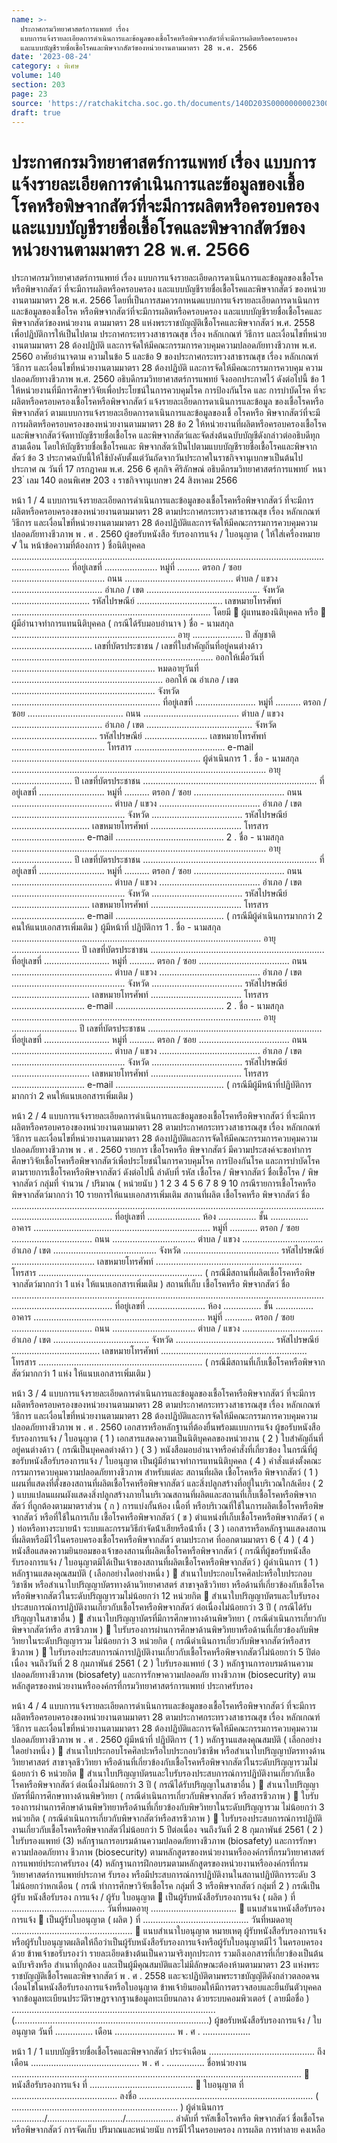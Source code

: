 ```yaml
---
name: >-
  ประกาศกรมวิทยาศาสตร์การแพทย์ เรื่อง
  แบบการแจ้งรายละเอียดการดำเนินการและข้อมูลของเชื้อโรคหรือพิษจากสัตว์ที่จะมีการผลิตหรือครอบครอง
  และแบบบัญชีรายชื่อเชื้อโรคและพิษจากสัตว์ของหน่วยงานตามมาตรา 28 พ.ศ. 2566
date: '2023-08-24'
category: ง พิเศษ
volume: 140
section: 203
page: 23
source: 'https://ratchakitcha.soc.go.th/documents/140D203S0000000002300.pdf'
draft: true
---
```


# ประกาศกรมวิทยาศาสตร์การแพทย์ เรื่อง แบบการแจ้งรายละเอียดการดำเนินการและข้อมูลของเชื้อโรคหรือพิษจากสัตว์ที่จะมีการผลิตหรือครอบครอง และแบบบัญชีรายชื่อเชื้อโรคและพิษจากสัตว์ของหน่วยงานตามมาตรา 28 พ.ศ. 2566

ประกาศกรมวิทยาศาสตร์การแพทย์ เรื่อง แบบการแจ้งรายละเอียดการดาเนินการและข้อมูลของเชื้อโรคหรือพิษจากสัตว์ ที่จะมีการผลิตหรือครอบครอง และแบบบัญชีรายชื่อเชื้อโรคและพิษจากสัตว์ ของหน่วยงานตามมาตรา 28 พ.ศ. 2566 โดยที่เป็นการสมควรกาหนดแบบการแจ้งรายละเอียดการดาเนินการและข้อมูลของเชื้อโรค หรือพิษจากสัตว์ที่จะมีการผลิตหรือครอบครอง และแบบบัญชีรายชื่อเชื้อโรคและพิษจากสัตว์ของหน่วยงาน ตามมาตรา 28 แห่งพระราชบัญญัติเชื้อโรคและพิษจากสัตว์ พ.ศ. 2558 เพื่อปฏิบัติการให้เป็นไปตาม ประกาศกระทรวงสาธารณสุข เรื่อง หลักเกณฑ์ วิธีการ และเงื่อนไขที่หน่วยงานตามมาตรา 28 ต้องปฏิบัติ และการจัดให้มีคณะกรรมการควบคุมความปลอดภัยทางชีวภาพ พ.ศ. 2560 อาศัยอำนาจตาม ความในข้อ 5 และข้อ 9 ของประกาศกระทรวงสาธารณสุข เรื่อง หลักเกณฑ์ วิธีการ และเงื่อนไขที่หน่วยงานตามมาตรา 28 ต้องปฏิบัติ และการจัดให้มีคณะกรรมการควบคุม ความปลอดภัยทางชีวภาพ พ.ศ. 2560 อธิบดีกรมวิทยาศาสตร์การแพทย์ จึงออกประกาศไว้ ดังต่อไปนี้ ข้อ 1 ให้หน่วยงานที่มีการศึกษาวิจัยเพื่อประโยชน์ในการควบคุมโรค การป้องกันโรค และ การบำบัดโรค ที่จะผลิตหรือครอบครองเชื้อโรคหรือพิษจากสัตว์ แจ้งรายละเอียดการดาเนินการและข้อมูล ของเชื้อโรคหรือพิษจากสัตว์ ตามแบบการแจ้งรายละเอียดการดาเนินการและข้อมูลของเชื้ อโรคหรือ พิษจากสัตว์ที่จะมีการผลิตหรือครอบครองของหน่วยงานตามมาตรา 28 ข้อ 2 ให้หน่วยงานที่ผลิตหรือครอบครองเชื้อโรคและพิษจากสัตว์จัดทาบัญชีรายชื่อเชื้อโรค และพิษจากสัตว์และจัดส่งต้นฉบับบัญชีดังกล่าวต่ออธิบดีทุกสามเดือน โดยให้บัญชีรายชื่อเชื้อโรคและ พิษจากสัตว์เป็นไปตามแบบบัญชีรายชื่อเชื้อโรคและพิษจากสัตว์ ข้อ 3 ประกาศฉบับนี้ให้ใช้บังคับตั้งแต่วันถัดจากวันประกาศในราชกิจจานุเบกษาเป็นต้นไป ประกาศ ณ วันที่ 17 กรกฎาคม พ.ศ. 256 6 ศุภกิจ ศิริลักษณ์ อธิบดีกรมวิทยาศาสตร์การแพทย์ ้ หนา 23 ่ เลม 140 ตอนพิเศษ 203 ง ราชกิจจานุเบกษา 24 สิงหาคม 2566

หน้า 1 / 4 แบบการแจ้งรายละเอียดการดําเนินการและข้อมูลของเชื้อโรคหรือพิษจากสัตว์ ที่จะมีการผลิตหรือครอบครองของหน่วยงานตามมาตรา 28 ตามประกาศกระทรวงสาธารณสุข เรื่อง หลักเกณฑ์ วิธีการ และเงื่อนไขที่หน่วยงานตามมาตรา 28 ต้องปฏิบัติและการจัดให้มีคณะกรรมการควบคุมความปลอดภัยทางชีวภาพ พ . ศ . 2560 ผู้ขอรับหนังสือ รับรองการแจ้ง / ใบอนุญาต ( ให้ใส่เครื่องหมาย √ ใน   หน้าข้อความที่ต้องการ ) ชื่อนิติบุคคล ................................................................................................................................................... ที่อยู่เลขที่ ..................... หมู่ที่ ......... ตรอก / ซอย ..................................... ถนน ........................................... ตําบล / แขวง .................................... อําเภอ / เขต ............................................. จังหวัด ............................... รหัสไปรษณีย์ .................................. เลขหมายโทรศัพท์ ............................................................................... โดยมี  ผู้แทนของนิติบุคคล หรือ  ผู้มีอํานาจทําการแทนนิติบุคคล ( กรณีได้รับมอบอํานาจ ) ชื่อ - นามสกุล ................................................................. อายุ .................... ปี สัญชาติ ................................ เลขที่บัตรประชาชน / เลขที่ใบสําคัญถิ่นที่อยู่คนต่างด้าว ................................................................................ ออกให้เมื่อวันที่ ......................................................... หมดอายุวันที่ ............................................................ ออกให้ ณ อําเภอ / เขต ......................................................... จังหวัด ........................................................... ที่อยู่เลขที่ ........................ หมู่ที่ .......... ตรอก / ซอย ...................................... ถนน ...................................... ตําบล / แขวง .................................... อําเภอ / เขต .......................................... จังหวัด .................................. รหัสไปรษณีย์ ......................... เลขหมายโทรศัพท์ ..................................... โทรสาร .................................... e-mail ........................................................................... ผู้ดําเนินการ 1 . ชื่อ - นามสกุล ..................................................................................................... อายุ ........................ ปี เลขที่บัตรประชาชน ..................................................................... ที่อยู่เลขที่ .......................... หมู่ที่ .......... ตรอก / ซอย .................................... ถนน ........................................ ตําบล / แขวง ........................................ อําเภอ / เขต ............................................. จังหวัด .................................... รหัสไปรษณีย์ ............................... เลขหมายโทรศัพท์ .................................... โทรสาร ............................. e-mail ........................................... 2 . ชื่อ - นามสกุล ..................................................................................................... อายุ ........................ ปี เลขที่บัตรประชาชน ..................................................................... ที่อยู่เลขที่ .......................... หมู่ที่ .......... ตรอก / ซอย .................................... ถนน ........................................ ตําบล / แขวง ........................................ อําเภอ / เขต ............................................. จังหวัด .................................... รหัสไปรษณีย์ ............................... เลขหมายโทรศัพท์ .................................... โทรสาร ............................. e-mail ........................................... ( กรณีมีผู้ดําเนินการมากกว่า 2 คนให้แนบเอกสารเพิ่มเติม ) ผู้มีหน้าที่ ปฏิบัติการ 1 . ชื่อ - นามสกุล ................................................................................................... อายุ ........................... ปี เลขที่บัตรประชาชน ..................................................................... ที่อยู่เลขที่ .......................... หมู่ที่ .......... ตรอก / ซอย .................................... ถนน ........................................ ตําบล / แขวง ........................................ อําเภอ / เขต ............................................. จังหวัด .................................... รหัสไปรษณีย์ ............................... เลขหมายโทรศัพท์ .................................... โทรสาร ............................. e-mail ........................................... 2 . ชื่อ - นามสกุล ................................................................................................... อายุ .......................... ปี เลขที่บัตรประชาชน ..................................................................... ที่อยู่เลขที่ .......................... หมู่ที่ .......... ตรอก / ซอย .................................... ถนน ........................................ ตําบล / แขวง ........................................ อําเภอ / เขต ............................................. จังหวัด .................................... รหัสไปรษณีย์ ............................... เลขหมายโทรศัพท์ .................................... โทรสาร ............................. e-mail ........................................... ( กรณีมีผู้มีหน้าที่ปฏิบัติการมากกว่า 2 คนให้แนบเอกสารเพิ่มเติม )

หน้า 2 / 4 แบบการแจ้งรายละเอียดการดําเนินการและข้อมูลของเชื้อโรคหรือพิษจากสัตว์ ที่จะมีการผลิตหรือครอบครองของหน่วยงานตามมาตรา 28 ตามประกาศกระทรวงสาธารณสุข เรื่อง หลักเกณฑ์ วิธีการ และเงื่อนไขที่หน่วยงานตามมาตรา 28 ต้องปฏิบัติและการจัดให้มีคณะกรรมการควบคุมความปลอดภัยทางชีวภาพ พ . ศ . 2560 รายการ เชื้อโรคหรือ พิษจากสัตว์ มีความประสงค์จะขอทําการศึกษาวิจัยเชื้อโรคหรือพิษจากสัตว์เพื่อประโยชน์ในการควบคุมโรค การป้องกันโรค และการบําบัดโรค ตามรายการเชื้อโรคหรือพิษจากสัตว์ ดังต่อไปนี้ ลําดับที่ รหัส เชื้อโรค / พิษจากสัตว์ ชื่อเชื้อโรค / พิษจากสัตว์ กลุ่มที่ จํานวน / ปริมาณ ( หน่วยนับ ) 1 2 3 4 5 6 7 8 9 10 กรณีรายการเชื้อโรคหรือพิษจากสัตว์มากกว่า 10 รายการให้แนบเอกสารเพิ่มเติม สถานที่ผลิต เชื้อโรคหรือ พิษจากสัตว์ ชื่อ .................................................................................................................................................................... ที่อยู่เลขที่ ..................... ห้อง ............... ชั้น ............... อาคาร ...................................................................... หมู่ที่ ........... ตรอก / ซอย ................................ ถนน ................................. ตําบล / แขวง ................................ อําเภอ / เขต ......................................... จังหวัด ...................................... รหัสไปรษณีย์ ................................. เลขหมายโทรศัพท์ .......................................................... โทรสาร ................................................................. ( กรณีมีสถานที่ผลิตเชื้อโรคหรือพิษจากสัตว์มากกว่า 1 แห่ง ให้แนบเอกสารเพิ่มเติม ) สถานที่เก็บ เชื้อโรคหรือ พิษจากสัตว์ ชื่อ .................................................................................................................................................................... ที่อยู่เลขที่ ....................... ห้อง ............... ชั้น ............... อาคาร .................................................................... หมู่ที่ ........... ตรอก / ซอย ................................ ถนน ................................. ตําบล / แขวง ................................ อําเภอ / เขต ...................................... จังหวัด ....................................... รหัสไปรษณีย์ ................................... เลขหมายโทรศัพท์ .......................................................... โทรสาร ................................................................. ( กรณีมีสถานที่เก็บเชื้อโรคหรือพิษจากสัตว์มากกว่า 1 แห่ง ให้แนบเอกสารเพิ่มเติม )

หน้า 3 / 4 แบบการแจ้งรายละเอียดการดําเนินการและข้อมูลของเชื้อโรคหรือพิษจากสัตว์ ที่จะมีการผลิตหรือครอบครองของหน่วยงานตามมาตรา 28 ตามประกาศกระทรวงสาธารณสุข เรื่อง หลักเกณฑ์ วิธีการ และเงื่อนไขที่หน่วยงานตามมาตรา 28 ต้องปฏิบัติและการจัดให้มีคณะกรรมการควบคุมความปลอดภัยทางชีวภาพ พ . ศ . 2560 เอกสารหรือหลักฐานที่ต้องยื่นพร้อมแบบการแจ้ง ผู้ขอรับหนังสือ รับรองการแจ้ง / ใบอนุญาต ( 1 ) เอกสารแสดงความเป็นนิติบุคคลของหน่วยงาน ( 2 ) ใบสําคัญถิ่นที่อยู่คนต่างด้าว ( กรณีเป็นบุคคลต่างด้าว ) ( 3 ) หนังสือมอบอํานาจหรือคําสั่งที่เกี่ยวข้อง ในกรณีที่ผู้ขอรับหนังสือรับรองการแจ้ง / ใบอนุญาต เป็นผู้มีอํานาจทําการแทนนิติบุคคล ( 4 ) คําสั่งแต่งตั้งคณะกรรมการควบคุมความปลอดภัยทางชีวภาพ สําหรับแต่ละ สถานที่ผลิต เชื้อโรคหรือ พิษจากสัตว์ ( 1 ) แผนที่แสดงที่ตั้งของสถานที่ผลิตเชื้อโรคหรือพิษจากสัตว์ และสิ่งปลูกสร้างที่อยู่ในบริเวณใกล้เคียง ( 2 ) แบบแปลนแผนผังแสดงสิ่งปลูกสร้างภายในบริเวณสถานที่ผลิตและสถานที่เก็บเชื้อโรคหรือพิษจากสัตว์ ที่ถูกต้องตามมาตราส่วน ( ก ) การแบ่งกั้นห้อง เนื้อที่ หรือบริเวณที่ใช้ในการผลิตเชื้อโรคหรือพิษจากสัตว์ หรือที่ใช้ในการเก็บ เชื้อโรคหรือพิษจากสัตว์ ( ข ) ตําแหน่งที่เก็บเชื้อโรคหรือพิษจากสัตว์ ( ค ) ท่อหรือทางระบายน้ํา ระบบและกรรมวิธีกําจัดน้ําเสียหรือน้ําทิ้ง ( 3 ) เอกสารหรือหลักฐานแสดงสถานที่ผลิตหรือมีไว้ในครอบครองเชื้อโรคหรือพิษจากสัตว์ ตามประกาศ ที่ออกตามมาตรา 6 ( 4 ) ( 4 ) หนังสือแสดงความยินยอมของเจ้าของสถานที่ผลิตเชื้อโรคหรือพิษจากสัตว์ ( กรณีที่ผู้ขอรับหนังสือ รับรองการแจ้ง / ใบอนุญาตมิได้เป็นเจ้าของสถานที่ผลิตเชื้อโรคหรือพิษจากสัตว์ ) ผู้ดําเนินการ ( 1 ) หลักฐานแสดงคุณสมบัติ ( เลือกอย่างใดอย่างหนึ่ง )  สําเนาใบประกอบโรคศิลปะหรือใบประกอบวิชาชีพ หรือสําเนาใบปริญญาบัตรทางด้านวิทยาศาสตร์ สาขาจุลชีววิทยา หรือด้านที่เกี่ยวข้องกับเชื้อโรคหรือพิษจากสัตว์ในระดับปริญญารวมไม่น้อยกว่า 12 หน่วยกิต  สําเนาใบปริญญาบัตรและใบรับรองประสบการณ์การปฏิบัติงานเกี่ยวกับเชื้อโรคหรือพิษจากสัตว์ ต่อเนื่องไม่น้อยกว่า 3 ปี ( กรณีได้รับปริญญาในสาขาอื่น )  สําเนาใบปริญญาบัตรที่มีการศึกษาทางด้านพิษวิทยา ( กรณีดําเนินการเกี่ยวกับพิษจากสัตว์หรือ สารชีวภาพ )  ใบรับรองการผ่านการศึกษาด้านพิษวิทยาหรือด้านที่เกี่ยวข้องกับพิษวิทยาในระดับปริญญารวม ไม่น้อยกว่า 3 หน่วยกิต ( กรณีดําเนินการเกี่ยวกับพิษจากสัตว์หรือสารชีวภาพ )  ใบรับรองประสบการณ์การปฏิบัติงานเกี่ยวกับเชื้อโรคหรือพิษจากสัตว์ไม่น้อยกว่า 5 ปีต่อเนื่อง จนถึงวันที่ 2 8 กุมภาพันธ์ 2561 ( 2 ) ใบรับรองแพทย์ ( 3 ) หลักฐานการอบรมด้านความปลอดภัยทางชีวภาพ (biosafety) และการรักษาความปลอดภัย ทางชีวภาพ (biosecurity) ตามหลักสูตรของหน่วยงานหรือองค์กรที่กรมวิทยาศาสตร์การแพทย์ ประกาศรับรอง

หน้า 4 / 4 แบบการแจ้งรายละเอียดการดําเนินการและข้อมูลของเชื้อโรคหรือพิษจากสัตว์ ที่จะมีการผลิตหรือครอบครองของหน่วยงานตามมาตรา 28 ตามประกาศกระทรวงสาธารณสุข เรื่อง หลักเกณฑ์ วิธีการ และเงื่อนไขที่หน่วยงานตามมาตรา 28 ต้องปฏิบัติและการจัดให้มีคณะกรรมการควบคุมความปลอดภัยทางชีวภาพ พ . ศ . 2560 ผู้มีหน้าที่ ปฏิบัติการ ( 1 ) หลักฐานแสดงคุณสมบัติ ( เลือกอย่างใดอย่างหนึ่ง )  สําเนาใบประกอบโรคศิลปะหรือใบประกอบวิชาชีพ หรือสําเนาใบปริญญาบัตรทางด้านวิทยาศาสตร์ สาขาจุลชีววิทยา หรือด้านที่เกี่ยวข้องกับเชื้อโรคหรือพิษจากสัตว์ในระดับปริญญารวมไม่น้อยกว่า 6 หน่วยกิต  สําเนาใบปริญญาบัตรและใบรับรองประสบการณ์การปฏิบัติงานเกี่ยวกับเชื้อโรคหรือพิษจากสัตว์ ต่อเนื่องไม่น้อยกว่า 3 ปี ( กรณีได้รับปริญญาในสาขาอื่น )  สําเนาใบปริญญาบัตรที่มีการศึกษาทางด้านพิษวิทยา ( กรณีดําเนินการเกี่ยวกับพิษจากสัตว์ หรือสารชีวภาพ )  ใบรับรองการผ่านการศึกษาด้านพิษวิทยาหรือด้านที่เกี่ยวข้องกับพิษวิทยาในระดับปริญญารวม ไม่น้อยกว่า 3 หน่วยกิต ( กรณีดําเนินการเกี่ยวกับพิษจากสัตว์หรือสารชีวภาพ )  ใบรับรองประสบการณ์การปฏิบัติงานเกี่ยวกับเชื้อโรคหรือพิษจากสัตว์ไม่น้อยกว่า 5 ปีต่อเนื่อง จนถึงวันที่ 2 8 กุมภาพันธ์ 2561 ( 2 ) ใบรับรองแพทย์ (3) หลักฐานการอบรมด้านความปลอดภัยทางชีวภาพ (biosafety) และการรักษาความปลอดภัยทาง ชีวภาพ (biosecurity) ตามหลักสูตรของหน่วยงานหรือองค์กรที่กรมวิทยาศาสตร์การแพทย์ประกาศรับรอง (4) หลักฐานการฝึกอบรมตามหลักสูตรของหน่วยงานหรือองค์กรที่กรมวิทยาศาสตร์การแพทย์ประกาศ รับรอง หรือมีประสบการณ์การปฏิบัติงานในสถานปฏิบัติการระดับ 3 ไม่น้อยกว่าหกเดือน ( กรณี ทําการศึกษาวิจัยเชื้อโรค กลุ่มที่ 3 หรือพิษจากสัตว์ กลุ่มที่ 2 ) กรณีเป็นผู้รับ หนังสือรับรอง การแจ้ง / ผู้รับ ใบอนุญาต  เป็นผู้รับหนังสือรับรองการแจ้ง ( ผลิต ) ที่ ..................................... วันที่หมดอายุ ..................................  แนบสําเนาหนังสือรับรองการแจ้ง  เป็นผู้รับใบอนุญาต ( ผลิต ) ที่ .......................................... วันที่หมดอายุ ................................................  แนบสําเนาใบอนุญาต หมายเหตุ ผู้รับหนังสือรับรองการแจ้งหรือผู้รับใบอนุญาตผลิตให้ถือว่าเป็นผู้รับหนังสือรับรองการแจ้งหรือผู้รับใบอนุญาตมีไว้ ในครอบครองด้วย ข้าพเจ้าขอรับรองว่า รายละเอียดข้างต้นเป็นความจริงทุกประการ รวมถึงเอกสารที่เกี่ยวข้องเป็นต้นฉบับจริงหรือ สําเนาที่ถูกต้อง และเป็นผู้มีคุณสมบัติและไม่มีลักษณะต้องห้ามตามมาตรา 23 แห่งพระราชบัญญัติเชื้อโรคและพิษจากสัตว์ พ . ศ . 2558 และจะปฏิบัติตามพระราชบัญญัติดังกล่าวตลอดจนเงื่อนไขในหนังสือรับรองการแจ้งหรือใบอนุญาต ข้าพเจ้ายินยอมให้มีการตรวจสอบและยืนยันตัวบุคคลจากข้อมูลทะเบียนประวัติราษฎรจากฐานข้อมูลทะเบียนกลาง ด้วยระบบคอมพิวเตอร์ ( ลายมือชื่อ ) ................................................................................. (.............................................................................) ผู้ขอรับหนังสือรับรองการแจ้ง / ใบอนุญาต วันที่ ............... เดือน ........................ พ . ศ . ...................

หน้า 1 / 1 แบบบัญชีรายชื่อเชื้อโรคและพิษจากสัตว์ ประจําเดือน .......................................... ถึงเดือน ........................................... พ . ศ . ............... ชื่อหน่วยงาน ...................................................................................................................  หนังสือรับรองการแจ้ง ที่ .........................................  ใบอนุญาต ที่ .......................................... ลงชื่อ ..................................................................... ( .................................................................. ) ผู้ดําเนินการ ............./............................../................... ลําดับที่ รหัสเชื้อโรคหรือ พิษจากสัตว์ ชื่อเชื้อโรคหรือพิษจากสัตว์ การจัดเก็บ ปริมาณและหน่วยนับ การมีไว้ในครอบครอง การผลิต การทําลาย คงเหลือ
